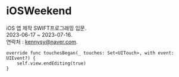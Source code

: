 # iOSWeekend
iOS 앱 제작 SWIFT프로그래밍 입문.   
2023-06-17 ~ 2023-07-16.   
연락처 : kennysy@naver.com.   



    override func touchesBegan(_ touches: Set<UITouch>, with event: UIEvent?) {
        self.view.endEditing(true)
    }
